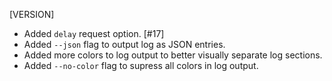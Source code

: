 [VERSION]

- Added `delay` request option. [#17]
- Added `--json` flag to output log as JSON entries.
- Added more colors to log output to better visually separate log sections.
- Added `--no-color` flag to supress all colors in log output.